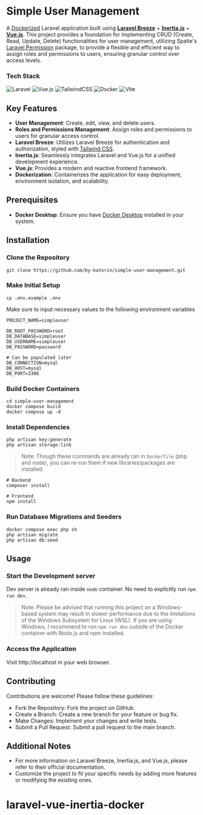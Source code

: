 # Simple User Management

A [Dockerized](https://www.docker.com/) Laravel application built using **[Laravel Breeze](https://github.com/laravel/breeze)** + **[Inertia.js](https://inertiajs.com)** + **[Vue.js](https://vuejs.org/)**. This project provides a foundation for implementing CRUD (Create, Read, Update, Delete) functionalities for user management, utilizing Spatie's [Laravel Permission](https://spatie.be/docs/laravel-permission/v6/introduction) package, to provide a flexible and efficient way to assign roles and permissions to users, ensuring granular control over access levels.

### Tech Stack
![Laravel](https://img.shields.io/badge/laravel-%23FF2D20.svg?style=for-the-badge&logo=laravel&logoColor=white) ![Vue.js](https://img.shields.io/badge/vuejs-%2335495e.svg?style=for-the-badge&logo=vuedotjs&logoColor=%234FC08D) ![TailwindCSS](https://img.shields.io/badge/tailwindcss-%2338B2AC.svg?style=for-the-badge&logo=tailwind-css&logoColor=white) ![Docker](https://img.shields.io/badge/docker-%230db7ed.svg?style=for-the-badge&logo=docker&logoColor=white) ![Vite](https://img.shields.io/badge/vite-%23646CFF.svg?style=for-the-badge&logo=vite&logoColor=white)


## Key Features

- **User Management**: Create, edit, view, and delete users.
- **Roles and Permissions Management**: Assign roles and permissions to users for granular access control.
- **Laravel Breeze**: Utilizes Laravel Breeze for authentication and authorization, styled with [Tailwind CSS](https://tailwindcss.com/).
- **Inertia.js**: Seamlessly integrates Laravel and Vue.js for a unified development experience.
- **Vue.js**: Provides a modern and reactive frontend framework.
- **Dockerization**: Containerizes the application for easy deployment, environment isolation, and scalability.

## Prerequisites

- **Docker Desktop**: Ensure you have [Docker Desktop](https://www.docker.com/products/docker-desktop/) installed in your system.

## Installation

### Clone the Repository
```
git clone https://github.com/by-katorin/simple-user-management.git
```

### Make Initial Setup
```
cp .env.example .env
```
Make sure to input necessary values to the following environment variables
```
PROJECT_NAME=simpleuser

DB_ROOT_PASSWORD=root
DB_DATABASE=simpleuser
DB_USERNAME=simpleuser
DB_PASSWORD=password

# Can be populated later
DB_CONNECTION=mysql 
DB_HOST=mysql
DB_PORT=3306
```

### Build Docker Containers
```
cd simple-user-management
docker compose build
docker compose up -d
```

### Install Dependencies

```
php artisan key:generate
php artisan storage:link
```
> Note: Though these commands are already ran in `Dockerfile` (php and node), you can re-run them if new libraries/packages are installed.
```
# Backend
composer install

# Frontend
npm install
```

### Run Database Migrations and Seeders
```
docker compose exec php sh
php artisan migrate
php artisan db:seed
```

## Usage

### Start the Development server

Dev server is already ran inside `node` container. No need to explicitly run `npm run dev`.

> Note: Please be advised that running this project on a Windows-based system may result in slower performance due to the limitations of the Windows Subsystem for Linux (WSL). If you are using Windows, I recommend to run `npm run dev` outside of the Docker container with Node.js and npm installed.

### Access the Application

Visit http://localhost in your web browser.

## Contributing

Contributions are welcome! Please follow these guidelines:

- Fork the Repository: Fork the project on GitHub.
- Create a Branch: Create a new branch for your feature or bug fix.
- Make Changes: Implement your changes and write tests.
- Submit a Pull Request: Submit a pull request to the main branch.

## Additional Notes

- For more information on Laravel Breeze, Inertia.js, and Vue.js, please refer to their official documentation.
- Customize the project to fit your specific needs by adding more features or modifying the existing ones.
# laravel-vue-inertia-docker
